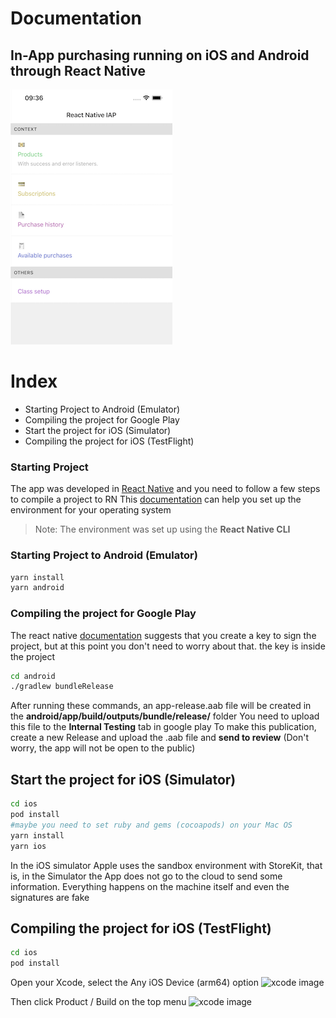 # Documentation
## In-App purchasing running on iOS and Android through React Native

![alt text](https://raw.githubusercontent.com/thiagoliof/in-purchase-app/main/main.png)

# Index

- Starting Project to Android (Emulator)
- Compiling the project for Google Play
- Start the project for iOS (Simulator)
- Compiling the project for iOS (TestFlight)



### Starting Project
The app was developed in [React Native](https://reactnative.dev/) and you need to follow a few steps to compile a project to RN 
This [documentation](https://reactnative.dev/docs/environment-setup) can help you set up the environment for your operating system 
> Note: The environment was set up using the **React Native CLI**


### Starting Project to Android (Emulator)
```sh
yarn install
yarn android
```
### Compiling the project for Google Play
The react native [documentation](https://reactnative.dev/docs/signed-apk-android) suggests that you create a key to sign the project, but at this point you don't need to worry about that. the key is inside the project
```sh
cd android
./gradlew bundleRelease
```
After running these commands, an app-release.aab file will be created in the **android/app/build/outputs/bundle/release/** folder
You need to upload this file to the **Internal Testing** tab in google play
To make this publication, create a new Release and upload the .aab file and **send to review** (Don't worry, the app will not be open to the public)

## Start the project for iOS (Simulator)
```sh
cd ios
pod install 
#maybe you need to set ruby and gems (cocoapods) on your Mac OS
yarn install
yarn ios
```
In the iOS simulator Apple uses the sandbox environment with StoreKit, that is, in the Simulator the App does not go to the cloud to send some information. Everything happens on the machine itself and even the signatures are fake

## Compiling the project for iOS (TestFlight)
```sh
cd ios
pod install 
```

Open your Xcode, select the Any iOS Device (arm64) option
![xcode image](https://raw.githubusercontent.com/thiagoabreuch2/recurly-android-and-ios/main/xcode.png?token=GHSAT0AAAAAAB3MAVZNTLQ7XSUMINH2SFCYY4Q5JEA "xcode image")

Then click Product / Build on the top menu
![xcode image](https://raw.githubusercontent.com/thiagoabreuch2/recurly-android-and-ios/main/buildiOS.png?token=GHSAT0AAAAAAB3MAVZM2RJK72MPAM7HXPKSY4Q5JWA "xcode image")




